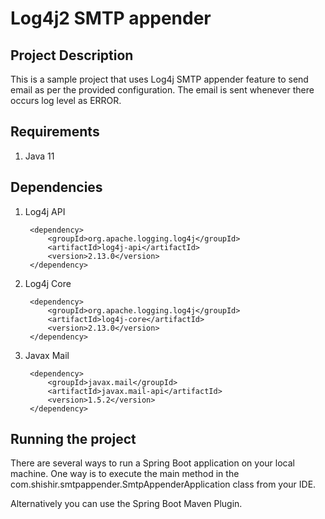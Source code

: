 # Log4j2 SMTP appender
## Project Description 
This is a sample project that uses Log4j SMTP appender feature to send email as per the provided configuration. 
The email is sent whenever there occurs log level as ERROR. 

## Requirements
1. Java 11

## Dependencies
1. Log4j API 

		<dependency>
			<groupId>org.apache.logging.log4j</groupId>
			<artifactId>log4j-api</artifactId>
			<version>2.13.0</version>
		</dependency>

2. Log4j Core

		<dependency>
			<groupId>org.apache.logging.log4j</groupId>
			<artifactId>log4j-core</artifactId>
			<version>2.13.0</version>
		</dependency>

3. Javax Mail

		<dependency>
			<groupId>javax.mail</groupId>
			<artifactId>javax.mail-api</artifactId>
			<version>1.5.2</version>
		</dependency>

## Running the project
There are several ways to run a Spring Boot application on your local machine. One way is to execute the main method in the com.shishir.smtpappender.SmtpAppenderApplication class from your IDE.

Alternatively you can use the Spring Boot Maven Plugin.
